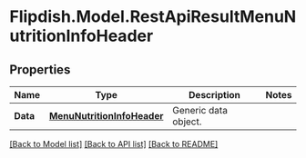 # Flipdish.Model.RestApiResultMenuNutritionInfoHeader
## Properties

Name | Type | Description | Notes
------------ | ------------- | ------------- | -------------
**Data** | [**MenuNutritionInfoHeader**](MenuNutritionInfoHeader.md) | Generic data object. | 

[[Back to Model list]](../README.md#documentation-for-models) [[Back to API list]](../README.md#documentation-for-api-endpoints) [[Back to README]](../README.md)

